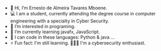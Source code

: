 - 👋 Hi, I’m Ernesto de Almeira Tavares Mboene.
- 💻 I am a student, currently attending the degree course in computer engineering with a specialty in Cyber Security. 
- 👀 I’m interested in programing.
- 🌱 I’m currently learning javafx, JavaScript.
- 💞️ I can code in these languages: Python & java ...
- ⚡ Fun fact: I'm still learning.
  👨🏽‍💻 I'm a cybersecurity enthusiast.  

<!---
Ernesto-Mboene/Ernesto-Mboene is a ✨ special ✨ repository because its `README.md` (this file) appears on your GitHub profile.
You can click the Preview link to take a look at your changes.
--->

 
 
 
 
